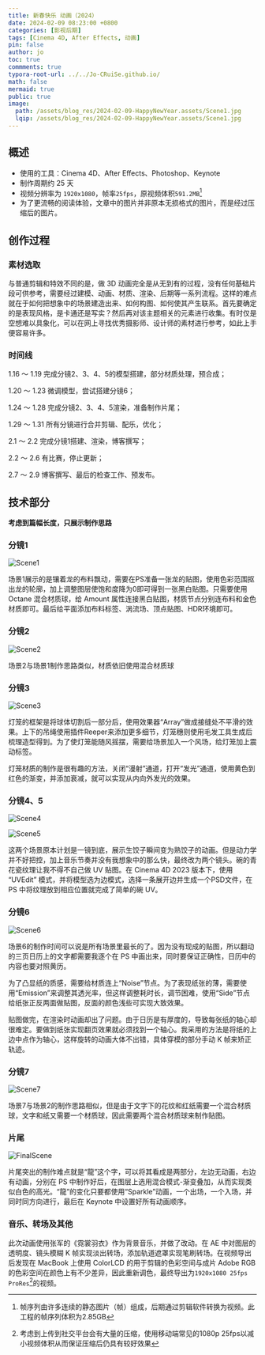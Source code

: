 ```yaml
---
title: 新春快乐 动画（2024）
date: 2024-02-09 08:23:00 +0800
categories: [影视后期]
tags: [Cinema 4D, After Effects, 动画]
pin: false
author: jo
toc: true
commments: true
typora-root-url: ../../Jo-CRuiSe.github.io/
math: false
mermaid: true
public: true
image:
  path: /assets/blog_res/2024-02-09-HappyNewYear.assets/Scene1.jpg
  lqip: /assets/blog_res/2024-02-09-HappyNewYear.assets/Scene1.jpg
---
```


## 概述

- 使用的工具：Cinema 4D、After Effects、Photoshop、Keynote
- 制作周期约 25 天
- 视频分辨率为 `1920x1080`，帧率`25fps`，原视频体积`591.2MB`[^帧序列的体积是多少？]
- 为了更流畅的阅读体验，文章中的图片并非原本无损格式的图片，而是经过压缩后的图片。

## 创作过程

### 素材选取

与普通剪辑和特效不同的是，做 3D 动画完全是从无到有的过程，没有任何基础片段可供参考，需要经过建模、动画、材质、渲染、后期等一系列流程。这样的难点就在于如何把想象中的场景建造出来、如何构图、如何使其产生联系。首先要确定的是表现风格，是卡通还是写实？然后再对该主题相关的元素进行收集。有时仅是空想难以具象化，可以在网上寻找优秀摄影师、设计师的素材进行参考，如此上手便容易许多。

### 时间线

1.16 ～ 1.19 完成分镜2、3、4、5的模型搭建，部分材质处理，预合成；

1.20 ～ 1.23 微调模型，尝试搭建分镜6；

1.24 ～ 1.28 完成分镜2、3、4、5渲染，准备制作片尾；

1.29 ～ 1.31 所有分镜进行合并剪辑、配乐，优化；

2.1 ～ 2.2 完成分镜1搭建、渲染，博客撰写；

2.2 ～ 2.6 有比赛，停止更新；

2.7 ～ 2.9 博客撰写、最后的检查工作、预发布。

## 技术部分

**考虑到篇幅长度，只展示制作思路**

### 分镜1

![Scene1](/assets/blog_res/2024-02-09-HappyNewYear.assets/Scene1.jpg)

场景1展示的是镶着龙的布料飘动，需要在PS准备一张龙的贴图，使用色彩范围抠出龙的轮廓，加上调整图层使饱和度降为0即可得到一张黑白贴图。只需要使用 Octane 混合材质球，给 Amount 属性连接黑白贴图，材质节点分别连布料和金色材质即可。最后给平面添加布料标签、涡流场、顶点贴图、HDR环境即可。

### 分镜2

![Scene2](/assets/blog_res/2024-02-09-HappyNewYear.assets/Scene2.jpg)

场景2与场景1制作思路类似，材质依旧使用混合材质球

### 分镜3

![Scene3](/assets/blog_res/2024-02-09-HappyNewYear.assets/Scene3.jpg)

灯笼的框架是将球体切割后一部分后，使用效果器“Array”做成接缝处不平滑的效果。上下的吊绳使用插件Reeper来添加更多细节，灯笼穗则使用毛发工具生成后梳理造型得到。为了使灯笼能随风摇摆，需要给场景加入一个风场，给灯笼加上震动标签。

灯笼材质的制作是很有趣的方法，关闭“漫射”通道，打开“发光”通道，使用黄色到红色的渐变，并添加衰减，就可以实现从内向外发光的效果。

### 分镜4、5

![Scene4](/assets/blog_res/2024-02-09-HappyNewYear.assets/Scene4.jpg)

![Scene5](/assets/blog_res/2024-02-09-HappyNewYear.assets/Scene5.jpg)

这两个场景原本计划是一镜到底，展示生饺子瞬间变为熟饺子的动画。但是动力学并不好把控，加上音乐节奏并没有我想象中的那么快，最终改为两个镜头。碗的青花瓷纹理让我不得不自己做 UV 贴图。在 Cinema 4D 2023 版本下，使用 “UVEdit” 模式，并将模型选为边模式，选择一条展开边并生成一个PSD文件，在 PS 中将纹理放到相应位置就完成了简单的碗 UV。

### 分镜6

![Scene6](/assets/blog_res/2024-02-09-HappyNewYear.assets/Scene6.jpg)

场景6的制作时间可以说是所有场景里最长的了。因为没有现成的贴图，所以翻动的三页日历上的文字都需要我逐个在 PS 中画出来，同时要保证正确性，日历中的内容也要对照黄历。

为了凸显纸的质感，需要给材质连上“Noise”节点。为了表现纸张的薄，需要使用“Emission”来调整其透光率，但这样调整耗时长，调节困难，使用“Side”节点给纸张正反两面做贴图，反面的颜色浅些可实现大致效果。

贴图做完，在渲染时动画却出了问题。由于日历是有厚度的，导致每张纸的轴心却很难定。要做到纸张实现翻页效果就必须找到一个轴心。我采用的方法是将纸的上边中点作为轴心，这样旋转的动画大体不出错，具体穿模的部分手动 K 帧来矫正轨迹。

### 分镜7

![Scene7](/assets/blog_res/2024-02-09-HappyNewYear.assets/Scene7.jpg)

场景7与场景2的制作思路相似，但是由于文字下的花纹和红纸需要一个混合材质球，文字和纸又需要一个材质球，因此需要两个混合材质球来制作贴图。

### 片尾

![FinalScene](/assets/blog_res/2024-02-09-HappyNewYear.assets/FinalScene.jpg)

片尾突出的制作难点就是“龍”这个字，可以将其看成是两部分，左边无动画，右边有动画，分别在 PS 中制作好后，在图层上选用混合模式-渐变叠加，从而实现类似白色的高光。“龍”的变化只要都使用“Sparkle”动画，一个出场，一个入场，并同时同方向进行，最后在 Keynote 中设置好所有动画顺序。

### 音乐、转场及其他

此次动画使用张军的《霓裳羽衣》作为背景音乐，并做了改动。在 AE 中对图层的透明度、镜头模糊 K 帧实现淡出转场，添加轨道遮罩实现笔刷转场。在视频导出后发现在 MacBook 上使用 ColorLCD 的用于剪辑的色彩空间与成片 Adobe RGB 的色彩空间在颜色上有不少差异，因此重新调色，最终导出为`1920x1080 25fps ProRes`[^为什么选取这个模式]的视频。

[^帧序列的体积是多少？]:帧序列由许多连续的静态图片（帧）组成，后期通过剪辑软件转换为视频。此工程的帧序列体积为2.85GB
[^为什么选取这个模式]: 考虑到上传到社交平台会有大量的压缩，使用移动端常见的1080p 25fps以减小视频体积从而保证压缩后仍具有较好效果